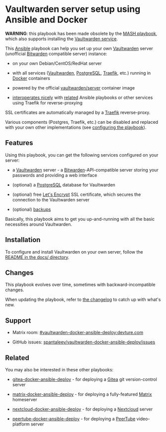 # Vaultwarden server setup using Ansible and Docker

**WARNING**: this playbook has been made obsolete by the [MASH playbook](https://github.com/mother-of-all-self-hosting/mash-playbook), which also supports installing the [Vaultwarden service](https://github.com/mother-of-all-self-hosting/mash-playbook/blob/main/docs/services/vaultwarden.md).

This [Ansible](https://www.ansible.com/) playbook can help you set up your own [Vaultwarden](https://github.com/dani-garcia/vaultwarden) server (unofficial [Bitwarden](https://bitwarden.com/) compatible server) instance:

- on your own Debian/CentOS/RedHat server

- with all services ([Vaultwarden](https://github.com/dani-garcia/vaultwarden), [PostgreSQL](https://www.postgresql.org/), [Traefik](https://traefik.io), etc.) running in [Docker](https://www.docker.com/) containers

- powered by the official [vaultwarden/server](https://hub.docker.com/r/vaultwarden/server) container image

- [interoperates nicely](docs/configuring-playbook-interoperability.md) with [related](#related) Ansible playbooks or other services using Traefik for reverse-proxying

SSL certificates are automatically managed by a [Traefik](https://traefik.io) reverse-proxy.

Various components (Postgres, Traefik, etc.) can be disabled and replaced with your own other implementations (see [configuring the playbook](docs/configuring-playbook.md)).


## Features

Using this playbook, you can get the following services configured on your server:

- a [Vaultwarden](https://github.com/dani-garcia/vaultwarden) server - a [Bitwarden](https://bitwarden.com/)-API-compatible server storing your passwords and providing a web interface

- (optional) a [PostgreSQL](https://www.postgresql.org/) database for Vaultwarden

- (optional) free [Let's Encrypt](https://letsencrypt.org/) SSL certificate, which secures the connection to the Vaultwarden server

- (optional) [backups](docs/configuring-playbook-backups.md)

Basically, this playbook aims to get you up-and-running with all the basic necessities around Vaultwarden.


## Installation

To configure and install Vaultwarden on your own server, follow the [README in the docs/ directory](docs/README.md).


## Changes

This playbook evolves over time, sometimes with backward-incompatible changes.

When updating the playbook, refer to [the changelog](CHANGELOG.md) to catch up with what's new.


## Support

- Matrix room: [#vaultwarden-docker-ansible-deploy:devture.com](https://matrix.to/#/#vaultwarden-docker-ansible-deploy:devture.com)

- GitHub issues: [spantaleev/vaultwarden-docker-ansible-deploy/issues](https://github.com/spantaleev/vaultwarden-docker-ansible-deploy/issues)


## Related

You may also be interested in these other playbooks:

- [gitea-docker-ansible-deploy](https://github.com/spantaleev/gitea-docker-ansible-deploy) - for deploying a [Gitea](https://gitea.io/) git version-control server

- [matrix-docker-ansible-deploy](https://github.com/spantaleev/matrix-docker-ansible-deploy) - for deploying a fully-featured [Matrix](https://matrix.org) homeserver

- [nextcloud-docker-ansible-deploy](https://github.com/spantaleev/nextcloud-docker-ansible-deploy) - for deploying a [Nextcloud](https://nextcloud.com/) server

- [peertube-docker-ansible-deploy](https://github.com/spantaleev/peertube-docker-ansible-deploy) - for deploying a [PeerTube](https://joinpeertube.org/) video-platform server
